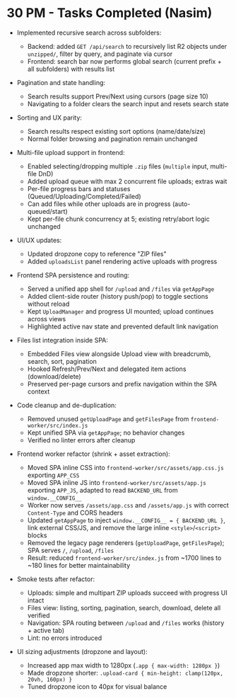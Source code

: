 # 30 PM - Tasks Completed (Nasim)

- Implemented recursive search across subfolders:
  - Backend: added `GET /api/search` to recursively list R2 objects under `unzipped/`, filter by query, and paginate via cursor
  - Frontend: search bar now performs global search (current prefix + all subfolders) with results list

- Pagination and state handling:
  - Search results support Prev/Next using cursors (page size 10)
  - Navigating to a folder clears the search input and resets search state

- Sorting and UX parity:
  - Search results respect existing sort options (name/date/size)
  - Normal folder browsing and pagination remain unchanged

- Multi-file upload support in frontend:
  - Enabled selecting/dropping multiple `.zip` files (`multiple` input, multi-file DnD)
  - Added upload queue with max 2 concurrent file uploads; extras wait
  - Per-file progress bars and statuses (Queued/Uploading/Completed/Failed)
  - Can add files while other uploads are in progress (auto-queued/start)
  - Kept per-file chunk concurrency at 5; existing retry/abort logic unchanged

- UI/UX updates:
  - Updated dropzone copy to reference "ZIP files"
  - Added `uploadsList` panel rendering active uploads with progress

- Frontend SPA persistence and routing:
  - Served a unified app shell for `/upload` and `/files` via `getAppPage`
  - Added client-side router (history push/pop) to toggle sections without reload
  - Kept `UploadManager` and progress UI mounted; upload continues across views
  - Highlighted active nav state and prevented default link navigation

- Files list integration inside SPA:
  - Embedded Files view alongside Upload view with breadcrumb, search, sort, pagination
  - Hooked Refresh/Prev/Next and delegated item actions (download/delete)
  - Preserved per-page cursors and prefix navigation within the SPA context

- Code cleanup and de-duplication:
  - Removed unused `getUploadPage` and `getFilesPage` from `frontend-worker/src/index.js`
  - Kept unified SPA via `getAppPage`; no behavior changes
  - Verified no linter errors after cleanup

- Frontend worker refactor (shrink + asset extraction):
  - Moved SPA inline CSS into `frontend-worker/src/assets/app.css.js` exporting `APP_CSS`
  - Moved SPA inline JS into `frontend-worker/src/assets/app.js` exporting `APP_JS`, adapted to read `BACKEND_URL` from `window.__CONFIG__`
  - Worker now serves `/assets/app.css` and `/assets/app.js` with correct `Content-Type` and CORS headers
  - Updated `getAppPage` to inject `window.__CONFIG__ = { BACKEND_URL }`, link external CSS/JS, and remove the large inline `<style>`/`<script>` blocks
  - Removed the legacy page renderers (`getUploadPage`, `getFilesPage`); SPA serves `/`, `/upload`, `/files`
  - Result: reduced `frontend-worker/src/index.js` from ~1700 lines to ~180 lines for better maintainability

- Smoke tests after refactor:
  - Uploads: simple and multipart ZIP uploads succeed with progress UI intact
  - Files view: listing, sorting, pagination, search, download, delete all verified
  - Navigation: SPA routing between `/upload` and `/files` works (history + active tab)
  - Lint: no errors introduced

- UI sizing adjustments (dropzone and layout):
  - Increased app max width to 1280px (`.app { max-width: 1280px }`)
  - Made dropzone shorter: `.upload-card { min-height: clamp(120px, 20vh, 160px) }`
  - Tuned dropzone icon to 40px for visual balance

